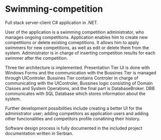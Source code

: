 # Swimming-competition
Full stack server-client C# application in .NET.

User of the application is a swimming competition administrator, who manages ongoing competitions. Application enables him to create new competitions or delete existing comeptitions. It allows him to apply swimmers for new competitions, as well as edit or delete them from the system. Administrator is in charge of inserting competition results for each swimmer after the competition.

Three tier architecture is implemented. Presentation Tier UI is done with Windows Forms and the communication with the Bussines Tier is managed through UIControler. Bussines Tier contains Controler in charge of communicating with the UIControler, Bussines logic consisting of Domain Classes and System Operations, and the final part is DatabaseBroker. DBB communicates with SQL Database which stores information about the system.

Further development possibilities include creating a better UI for the administrator user; adding competitors as application users and adding other funcionalities and competitors profile conatining their history. 

Software design process is fully documented in the included project documentation written in Serbian.
